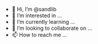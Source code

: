 - 👋 Hi, I’m @sandlib
- 👀 I’m interested in ...
- 🌱 I’m currently learning ...
- 💞️ I’m looking to collaborate on ...
- 📫 How to reach me ...

<!---
sandlib/sandlib is a ✨ special ✨ repository because its `README.md` (this file) appears on your GitHub profile.
You can click the Preview link to take a look at your changes.
--->
